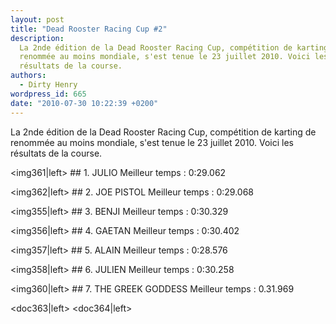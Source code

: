 ```yaml
---
layout: post
title: "Dead Rooster Racing Cup #2"
description:
  La 2nde édition de la Dead Rooster Racing Cup, compétition de karting de
  renommée au moins mondiale, s'est tenue le 23 juillet 2010. Voici les
  résultats de la course.
authors:
  - Dirty Henry
wordpress_id: 665
date: "2010-07-30 10:22:39 +0200"
---
```


La 2nde édition de la Dead Rooster Racing Cup, compétition de karting de
renommée au moins mondiale, s'est tenue le 23 juillet 2010. Voici les résultats
de la course.

<img361|left> ## 1. JULIO
Meilleur temps : 0:29.062

<div style="clear: both"></div>

<img362|left> ## 2. JOE PISTOL
Meilleur temps : 0:29.068

<div style="clear: both"></div>

<img355|left> ## 3. BENJI
Meilleur temps : 0:30.329

<div style="clear: both"></div>

<img356|left> ## 4. GAETAN
Meilleur temps : 0:30.402

<div style="clear: both"></div>

<img357|left> ## 5. ALAIN
Meilleur temps : 0:28.576

<div style="clear: both"></div>

<img358|left> ## 6. JULIEN
Meilleur temps : 0:30.258

<div style="clear: both"></div>

<img360|left> ## 7. THE GREEK GODDESS
Meilleur temps : 0.31.969

<div style="clear: both"></div>

<doc363|left> <doc364|left>
